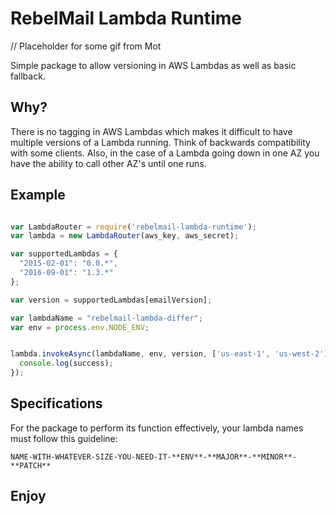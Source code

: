 # RebelMail Lambda Runtime

// Placeholder for some gif from Mot

Simple package to allow versioning in AWS Lambdas as well as basic fallback.

## Why?

There is no tagging in AWS Lambdas which makes it difficult to have multiple versions of a Lambda running. Think of backwards compatibility with some clients.
Also, in the case of a Lambda going down in one AZ you have the ability to call other AZ's until one runs.

## Example

```js

var LambdaRouter = require('rebelmail-lambda-runtime');
var lambda = new LambdaRouter(aws_key, aws_secret);

var supportedLambdas = {
  "2015-02-01": "0.0.*",
  "2016-09-01": "1.3.*"
};

var version = supportedLambdas[emailVersion];

var lambdaName = "rebelmail-lambda-differ";
var env = process.env.NODE_ENV;


lambda.invokeAsync(lambdaName, env, version, ['us-east-1', 'us-west-2'], payload, function(success) {
  console.log(success);
});

```

## Specifications

For the package to perform its function effectively, your lambda names must follow this guideline:

```
NAME-WITH-WHATEVER-SIZE-YOU-NEED-IT-**ENV**-**MAJOR**-**MINOR**-**PATCH**
```

## Enjoy
